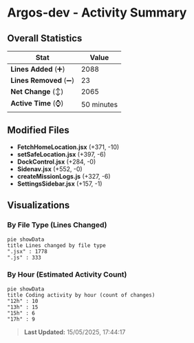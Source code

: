 # Argos-dev - Activity Summary 

## Overall Statistics

| Stat                   | Value                                                             |
| ---------------------- | ----------------------------------------------------------------- |
| **Lines Added** (➕)   | 2088                                          |
| **Lines Removed** (➖) | 23                                        |
| **Net Change** (↕)    | 2065                |
| **Active Time** (⌚)   | 50 minutes |


## Modified Files
- **FetchHomeLocation.jsx** (+371, -10)
- **setSafeLocation.jsx** (+397, -6)
- **DockControl.jsx** (+284, -0)
- **Sidenav.jsx** (+552, -0)
- **createMissionLogs.js** (+327, -6)
- **SettingsSidebar.jsx** (+157, -1)

## Visualizations

### By File Type (Lines Changed)

```mermaid
pie showData
title Lines changed by file type
".jsx" : 1778
".js" : 333
```

### By Hour (Estimated Activity Count)

```mermaid
pie showData
title Coding activity by hour (count of changes)
"12h" : 10
"13h" : 15
"15h" : 6
"17h" : 9
```


> **Last Updated:** 15/05/2025, 17:44:17